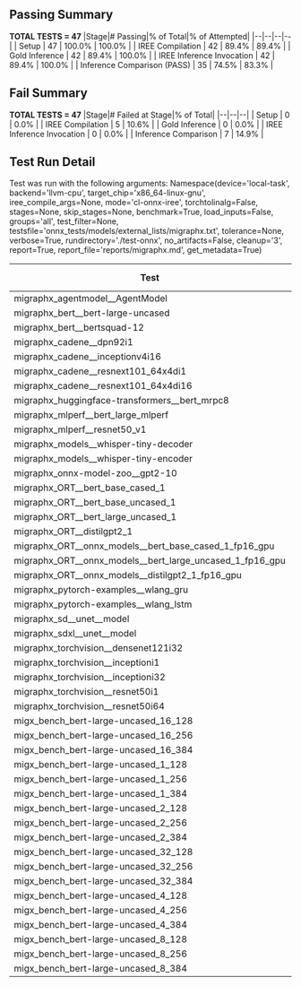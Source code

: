 ## Passing Summary

**TOTAL TESTS = 47**
|Stage|# Passing|% of Total|% of Attempted|
|--|--|--|--|
| Setup | 47 | 100.0% | 100.0% |
| IREE Compilation | 42 | 89.4% | 89.4% |
| Gold Inference | 42 | 89.4% | 100.0% |
| IREE Inference Invocation | 42 | 89.4% | 100.0% |
| Inference Comparison (PASS) | 35 | 74.5% | 83.3% |
## Fail Summary

**TOTAL TESTS = 47**
|Stage|# Failed at Stage|% of Total|
|--|--|--|
| Setup | 0 | 0.0% |
| IREE Compilation | 5 | 10.6% |
| Gold Inference | 0 | 0.0% |
| IREE Inference Invocation | 0 | 0.0% |
| Inference Comparison | 7 | 14.9% |
## Test Run Detail
Test was run with the following arguments:
Namespace(device='local-task', backend='llvm-cpu', target_chip='x86_64-linux-gnu', iree_compile_args=None, mode='cl-onnx-iree', torchtolinalg=False, stages=None, skip_stages=None, benchmark=True, load_inputs=False, groups='all', test_filter=None, testsfile='onnx_tests/models/external_lists/migraphx.txt', tolerance=None, verbose=True, rundirectory='./test-onnx', no_artifacts=False, cleanup='3', report=True, report_file='reports/migraphx.md', get_metadata=True)

| Test | Exit Status | Mean Benchmark Time (ms) | Notes |
|--|--|--|--|
| migraphx_agentmodel__AgentModel | compilation | None | |
| migraphx_bert__bert-large-uncased | PASS | 372.01764434576035 | |
| migraphx_bert__bertsquad-12 | compilation | None | |
| migraphx_cadene__dpn92i1 | PASS | 174.12302487840256 | |
| migraphx_cadene__inceptionv4i16 | PASS | 5881.9923376043635 | |
| migraphx_cadene__resnext101_64x4di1 | PASS | 323.3166026572386 | |
| migraphx_cadene__resnext101_64x4di16 | PASS | 5221.690449863672 | |
| migraphx_huggingface-transformers__bert_mrpc8 | PASS | 380.23958168923855 | |
| migraphx_mlperf__bert_large_mlperf | Numerics | 473.1030749777953 | |
| migraphx_mlperf__resnet50_v1 | PASS | 94.32016483818491 | |
| migraphx_models__whisper-tiny-decoder | PASS | 35.0129160064238 | |
| migraphx_models__whisper-tiny-encoder | Numerics | 182.5443932579623 | |
| migraphx_onnx-model-zoo__gpt2-10 | compilation | None | |
| migraphx_ORT__bert_base_cased_1 | PASS | 85.48620183553015 | |
| migraphx_ORT__bert_base_uncased_1 | PASS | 93.89109732139678 | |
| migraphx_ORT__bert_large_uncased_1 | PASS | 256.85091192523635 | |
| migraphx_ORT__distilgpt2_1 | PASS | 31.128099593131438 | |
| migraphx_ORT__onnx_models__bert_base_cased_1_fp16_gpu | Numerics | 83.20557558909059 | |
| migraphx_ORT__onnx_models__bert_large_uncased_1_fp16_gpu | Numerics | 258.5598596682151 | |
| migraphx_ORT__onnx_models__distilgpt2_1_fp16_gpu | Numerics | 43.383834814583814 | |
| migraphx_pytorch-examples__wlang_gru | PASS | 79.43292293283675 | |
| migraphx_pytorch-examples__wlang_lstm | PASS | 46.77084920306999 | |
| migraphx_sd__unet__model | compilation | None | |
| migraphx_sdxl__unet__model | compilation | None | |
| migraphx_torchvision__densenet121i32 | PASS | 1618.9022026956081 | |
| migraphx_torchvision__inceptioni1 | PASS | 210.25692423184714 | |
| migraphx_torchvision__inceptioni32 | PASS | 5820.904102176428 | |
| migraphx_torchvision__resnet50i1 | PASS | 97.18015963832535 | |
| migraphx_torchvision__resnet50i64 | PASS | 5899.449471384287 | |
| migx_bench_bert-large-uncased_16_128 | PASS | 2709.4694525003433 | |
| migx_bench_bert-large-uncased_16_256 | PASS | 4208.557101587454 | |
| migx_bench_bert-large-uncased_16_384 | Numerics | 5744.122029592593 | |
| migx_bench_bert-large-uncased_1_128 | PASS | 161.79035169382888 | |
| migx_bench_bert-large-uncased_1_256 | PASS | 272.821904056602 | |
| migx_bench_bert-large-uncased_1_384 | PASS | 390.0011498481035 | |
| migx_bench_bert-large-uncased_2_128 | PASS | 385.29176637530327 | |
| migx_bench_bert-large-uncased_2_256 | PASS | 602.2742353379726 | |
| migx_bench_bert-large-uncased_2_384 | PASS | 812.0592770477136 | |
| migx_bench_bert-large-uncased_32_128 | PASS | 5217.709667980671 | |
| migx_bench_bert-large-uncased_32_256 | PASS | 8263.650762538115 | |
| migx_bench_bert-large-uncased_32_384 | Numerics | 11265.101111183563 | |
| migx_bench_bert-large-uncased_4_128 | PASS | 721.8658911685148 | |
| migx_bench_bert-large-uncased_4_256 | PASS | 1172.4056762953599 | |
| migx_bench_bert-large-uncased_4_384 | PASS | 1534.8556091388066 | |
| migx_bench_bert-large-uncased_8_128 | PASS | 1288.055577625831 | |
| migx_bench_bert-large-uncased_8_256 | PASS | 2322.212778031826 | |
| migx_bench_bert-large-uncased_8_384 | PASS | 2955.2120404938855 | |
